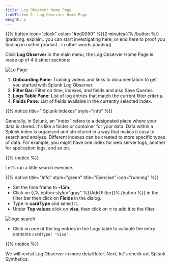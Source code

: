 ```yaml
---
title: Log Observer Home Page
linkTitle: 2. Log Observer Home Page
weight: 2
---
```

 
{{% button icon="clock" color="#ed0090" %}}2 minutes{{% /button %}}
(padding. explain.. you can start investigating here, or  end here to proof you finding in outher product.. in other words padding)

Click **Log Observer** in the main menu, the Log Observer Home Page is made up of 4 distinct sections:

![Lo Page](../images/log-observer-main.png)

1. **Onboarding Pane:** Training videos and links to documentation to get you started with Splunk Log Observer.
2. **Filter Bar:** Filter on time, indexes, and fields and also Save Queries.
3. **Logs Table Pane:** List of log entries that match the current filter criteria.
4. **Fields Pane:** List of fields available in the currently selected index.

{{% notice title=" Splunk indexes" style="info" %}}

Generally, in Splunk, an "index" refers to a  designated place where your data is stored. It's like a folder or container for your data. Data within a Splunk index is organized and structured in a way that makes it easy to search and analyze. Different indexes can be created to store specific types of data. For example, you might have one index for web server logs, another for application logs, and so on.

{{% /notice %}}

Let's run a little search exercise.

{{% notice title="Info" style="green" title="Exercise" icon="running" %}}

* Set the time frame to  **-15m**.
* Click on {{% button style="gray" %}}Add Filter{{% /button %}} in the filter bar then click on **Fields** in the dialog.
* Type in **cardType** and select it.
* Under **Top values** click on **visa**, then click on **=** to add it to the filter.

![logo search](../images/log-filter-bar.png?width=920px)

* Click on one of the log entries in the Logs table to validate the entry contains `cardType: "visa"`.

{{% /notice %}}

We will revisit Log Observer in more detail later. Next, let's check out Splunk Synthetics.
